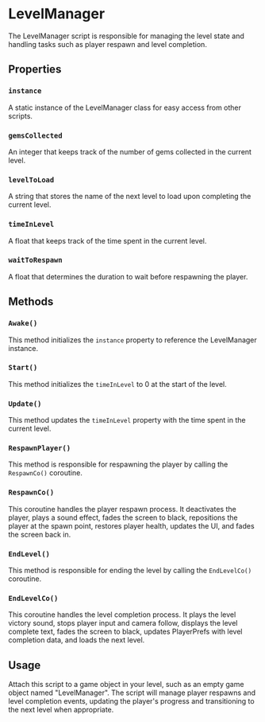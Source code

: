 # LevelManager

The LevelManager script is responsible for managing the level state and handling tasks such as player respawn and level completion.

## Properties

### `instance`

A static instance of the LevelManager class for easy access from other scripts.

### `gemsCollected`

An integer that keeps track of the number of gems collected in the current level.

### `levelToLoad`

A string that stores the name of the next level to load upon completing the current level.

### `timeInLevel`

A float that keeps track of the time spent in the current level.

### `waitToRespawn`

A float that determines the duration to wait before respawning the player.

## Methods

### `Awake()`

This method initializes the `instance` property to reference the LevelManager instance.

### `Start()`

This method initializes the `timeInLevel` to 0 at the start of the level.

### `Update()`

This method updates the `timeInLevel` property with the time spent in the current level.

### `RespawnPlayer()`

This method is responsible for respawning the player by calling the `RespawnCo()` coroutine.

### `RespawnCo()`

This coroutine handles the player respawn process. It deactivates the player, plays a sound effect, fades the screen to black, repositions the player at the spawn point, restores player health, updates the UI, and fades the screen back in.

### `EndLevel()`

This method is responsible for ending the level by calling the `EndLevelCo()` coroutine.

### `EndLevelCo()`

This coroutine handles the level completion process. It plays the level victory sound, stops player input and camera follow, displays the level complete text, fades the screen to black, updates PlayerPrefs with level completion data, and loads the next level.

## Usage

Attach this script to a game object in your level, such as an empty game object named "LevelManager". The script will manage player respawns and level completion events, updating the player's progress and transitioning to the next level when appropriate.
